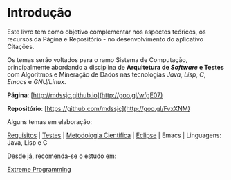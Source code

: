 # Introdução
Este livro tem como objetivo complementar nos aspectos teóricos, os recursos da Página e Repositório - no desenvolvimento do aplicativo Citações.

Os temas serão voltados para o ramo Sistema de Computação, principalmente abordando a disciplina de **Arquitetura de _Software_ e Testes** com Algoritmos e Mineração de Dados nas tecnologias *Java*, *Lisp*, *C*, *Emacs* e *GNU/Linux*.

**Página**: [http://mdssjc.github.io](http://goo.gl/wfgE07)

**Repositório**: [https://github.com/mdssjc](http://goo.gl/FvxXNM)

Alguns temas em elaboração:

[Requisitos](requisitos/README.md) |
[Testes](testes/README.md) |
[Metodologia Científica](metodologia_cientifica/README.md) |
[Eclipse](eclipse/README.md) |
Emacs |
Linguagens: Java, Lisp e C

Desde já, recomenda-se o estudo em:

[Extreme Programming](http://www.extremeprogramming.org/)
